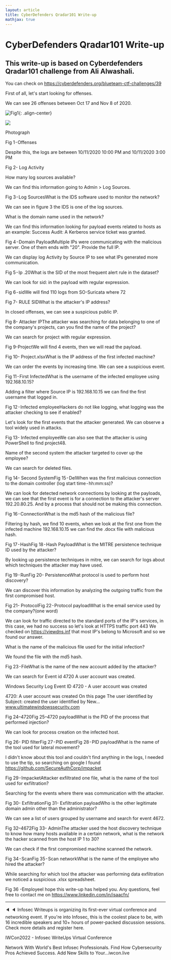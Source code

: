 ```yaml
---
layout: article
title: CyberDefenders Qradar101 Write-up
mathjax: true
---
```

# CyberDefenders Qradar101 Write-up

## This write-up is based on Cyberdefenders Qradar101 challenge from Ali Alwashali.

You can check on https://cyberdefenders.org/blueteam-ctf-challenges/39



First of all, let's start looking for offenses.

We can see 26 offenses between Oct 17 and Nov 8 of 2020.

![Fig1](https://cdn-images-1.medium.com/max/800/1*UfcJEcN7jFEnz4FTcG8JbA.png){: .align-center}

<div class="card">
  <div class="card__image">
    <img class="image" src="https://cdn-images-1.medium.com/max/800/1*UfcJEcN7jFEnz4FTcG8JbA.png"/>
    <div class="overlay overlay--bottom">
      <p>Photograph</p>
    </div>
  </div>
</div>


Fig 1 - Offenses

Despite this, the logs are between 10/11/2020 10:00 PM and 10/11/2020 3:00 PM

Fig 2- Log Activity

How many log sources available?

We can find this information going to Admin > Log Sources.

Fig 3 - Log SourcesWhat is the IDS software used to monitor the network?

We can see in figure 3 the IDS is one of the log sources.

What is the domain name used in the network?

We can find this information looking for payload events related to hosts as an example: Success Audit: A Kerberos service ticket was granted.

Fig 4 - Domain PayloadMultiple IPs were communicating with the malicious server. One of them ends with "20". Provide the full IP.

We can display log Activity by Source IP to see what IPs generated more communication.

Fig 5 - Ip .20What is the SID of the most frequent alert rule in the dataset?

We can look for sid: in the payload with regular expression.

Fig 6 - sidWe will find 110 logs from SO-Suricata where 72

Fig 7- RULE SIDWhat is the attacker's IP address?

In closed offenses, we can see a suspicious public IP.

Fig 8- Attacker IPThe attacker was searching for data belonging to one of the company's projects, can you find the name of the project?

We can search for project with regular expression.

Fig 9-ProjectWe will find 4 events, then we will read the payload.

Fig 10- Project.xlsxWhat is the IP address of the first infected machine?

We can order the events by increasing time. We can see a suspicious event.

Fig 11 - First InfectedWhat is the username of the infected employee using 192.168.10.15?

Adding a filter where Source IP is 192.168.10.15 we can find the first username that logged in.

Fig 12 - Infected employeeHackers do not like logging, what logging was the attacker checking to see if enabled?

Let's look for the first events that the attacker generated. We can observe a tool widely used in attacks.

Fig 13- Infected employeeWe can also see that the attacker is using PowerShell to find project48.

Name of the second system the attacker targeted to cover up the employee?

We can search for deleted files.

Fig 14- Second SystemFig 15 - DelWhen was the first malicious connection to the domain controller (log start time - hh:mm:ss)?

We can look for detected network connections by looking at the payloads, we can see that the first event is for a connection to the attacker's server 192.20.80.25. And by a process that should not be making this connection.

Fig 16 - ConnectionWhat is the md5 hash of the malicious file?

Filtering by hash, we find 10 events, when we look at the first one from the infected machine 192.168.10.15 we can find the .docx file with malicious hash.

Fig 17 - HashFig 18 - Hash PayloadWhat is the MITRE persistence technique ID used by the attacker?

By looking up persistence techniques in mitre, we can search for logs about which techniques the attacker may have used.

Fig 19 - RunFig 20- PersistenceWhat protocol is used to perform host discovery?

We can discover this information by analyzing the outgoing traffic from the first compromised host.

Fig 21- ProtocolFig 22 - Protocol payloadWhat is the email service used by the company?(one word)

We can look for traffic directed to the standard ports of the IP's services, in this case, we had no success so let's look at HTTPS traffic port 443 We checked on https://viewdns.inf that most IP's belong to Microsoft and so we found our answer.

What is the name of the malicious file used for the initial infection?

We found the file with the md5 hash.

Fig 23 - FileWhat is the name of the new account added by the attacker?

We can search for Event id 4720 A user account was created.

Windows Security Log Event ID 4720 - A user account was created

4720: A user account was created On this page The user identified by Subject: created the user identified by New…www.ultimatewindowssecurity.com

Fig 24–4720Fig 25–4720 payloadWhat is the PID of the process that performed injection?

We can look for process creation on the infected host.

Fig 26- PID filterFig 27 - PID eventFig 28 - PID payloadWhat is the name of the tool used for lateral movement?

I didn't know about this tool and couldn't find anything in the logs, I needed to use the tip, so searching on google I found https://github.com/SecureAuthCorp/impacket

Fig 29 - ImpacketAttacker exfiltrated one file, what is the name of the tool used for exfiltration?

Searching for the events where there was communication with the attacker.

Fig 30- ExfiltrationFig 31- Exfiltration payloadWho is the other legitimate domain admin other than the administrator?

We can see a list of users grouped by username and search for event 4672.

Fig 32–4672Fig 33- AdminThe attacker used the host discovery technique to know how many hosts available in a certain network, what is the network the hacker scanned from the host IP 1 to 30?

We can check if the first compromised machine scanned the network.

Fig 34 - ScanFig 35 - Scan networkWhat is the name of the employee who hired the attacker?

While searching for which tool the attacker was performing data exfiltration we noticed a suspicious .xlsx spreadsheet.

Fig 36 -EmployeeI hope this write-up has helped you. Any questions, feel free to contact me on https://www.linkedin.com/in/isaacfn/



---



🔈 🔈 Infosec Writeups is organizing its first-ever virtual conference and networking event. If you're into Infosec, this is the coolest place to be, with 16 incredible speakers and 10+ hours of power-packed discussion sessions. Check more details and register here.

IWCon2022 - Infosec WriteUps Virtual Conference

Network With World's Best Infosec Professionals. Find How Cybersecurity Pros Achieved Success. Add New Skills to Your…iwcon.live

